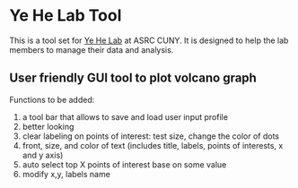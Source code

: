 # Ye He Lab Tool

This is a tool set for [Ye He Lab](https://yehelab.org/) at ASRC CUNY. It is designed to help the lab members to manage their data and analysis.


## User friendly GUI tool to plot volcano graph
Functions to be added:
1. a tool bar that allows to save and load user input profile
2. better looking
3. clear labeling on points of interest: test size, change the color of dots
4. front, size, and color of text (includes title, labels, points of interests, x and y axis)
5. auto select top X points of interest base on some value
6. modify x,y, labels name
